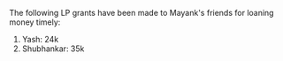 The following LP grants have been made to Mayank's friends for loaning money timely:

1. Yash: 24k
2. Shubhankar: 35k
